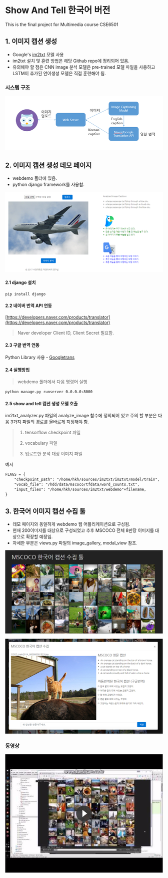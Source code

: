 # Show And Tell 한국어 버전

This is the final project for Multimedia course CSE6501

## 1. 이미지 캡션 생성
   * Google's [im2txt](https://github.com/tensorflow/models/tree/master/im2txt) 모델 사용 
   * im2txt 설치 및 훈련 방법은 해당 Github repo에 정리되어 있음.
   * 유의해야 할 점은 CNN image 분석 모델은 pre-trained 모델 파일을 사용하고 LSTM이 추가된 언어생성 모델은 직접 훈련해야 됨.

### 시스템 구조

![](/docs/system_architecture.png)

## 2. 이미지 캡션 생성 데모 페이지
   * webdemo 폴더에 있음.
   * python django framework를 사용함.
   
![](/docs/demo1.png)

#### 2.1 django 설치
    pip install django
#### 2.2 네이버 번역 API 연동
[https://developers.naver.com/products/translator](https://developers.naver.com/products/translator)
    
> Naver developer Client ID, Client Secret 필요함.

#### 2.3 구글 번역 연동
Python Library 사용 - [Googletrans](http://py-googletrans.readthedocs.io/en/documentation/)

#### 2.4 실행방법
> webdemo 폴더에서 다음 명령어 실행

    python manage.py runserver 0.0.0.0:8000
   
#### 2.5 show and tell 캡션 생성 모델 호출
im2txt\_analyzer.py 파일의 analyze_image 함수에 정의되어 있고 주의 할 부분은 다음 3가지 파일의 경로를 올바르게 지정해야 함.
> 1. tensorflow checkpoint 파일
>
> 2. vocabulary 파일
> 
> 3. 업로드한 분석 대상 이미지 파일

예시
    
    FLAGS = {
        "checkpoint_path": "/home/hkh/sources/im2txt/im2txt/model/train",
        "vocab_file": "/hdd/data/mscoco/tfdata/word_counts.txt",
        "input_files": "/home/hkh/sources/im2txt/webdemo"+filename,
    }

## 3. 한국어 이미지 캡션 수집 툴
* 데모 페이지와 동일하게 webdemo 웹 어플리케이션으로 구성됨.
* 현재 200이미지를 대상으로 구성되었고 추후 MSCOCO 전체 8만장 이미지를 대상으로 확장할 예정임.
* 자세한 부분은 views.py 파일의 image\_gallery, modal\_view 참조.

![](/docs/demo2.png)

![](/docs/demo3.png)

### 동영상
[![동영상보기](/docs/video_thumbnail.png)](https://www.youtube.com/watch?v=jWRQNcan0tg)
